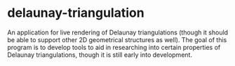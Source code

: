 # delaunay-triangulation

An application for live rendering of Delaunay triangulations (though it should be able to support other 2D geometrical structures as well). The goal of this program is to develop tools to aid in researching into certain properties of Delaunay triangulations, though it is still early into development. 

